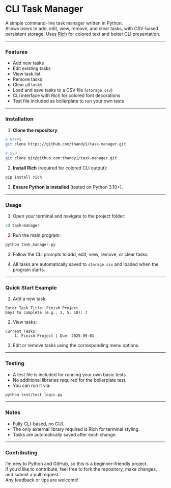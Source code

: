 # CLI Task Manager

A simple command-line task manager written in Python.  
Allows users to add, edit, view, remove, and clear tasks, with CSV-based persistent storage. Uses [Rich](https://github.com/Textualize/rich) for colored text and better CLI presentation.

---

### Features

- Add new tasks
- Edit existing tasks
- View task list
- Remove tasks
- Clear all tasks
- Load and save tasks to a CSV file (`storage.csv`)
- CLI interface with Rich for colored font decorations
- Test file included as boilerplate to run your own tests

---

### Installation

1. **Clone the repository**:

```bash
# HTTPS
git clone https://github.com/thandy1/task-manager.git

# SSH
git clone git@github.com:thandy1/task-manager.git
```

2. **Install Rich** (required for colored CLI output):
```bash
pip install rich
```

3. **Ensure Python is installed** (tested on Python 3.10+).

---

### Usage

1. Open your terminal and navigate to the project folder:
```bash
cd task-manager
```

2. Run the main program:
```bash
python task_manager.py
```

3. Follow the CLI prompts to add, edit, view, remove, or clear tasks.

4. All tasks are automatically saved to `storage.csv` and loaded when the program starts.

---

### Quick Start Example

1. Add a new task:
```text
Enter Task Title: Finish Project
Days to complete (e.g., 1, 5, 10): 7
```

2. View tasks:
```text
Current Tasks:
    1. Finish Project | Due: 2025-09-01
```

3. Edit or remove tasks using the corresponding menu options.

---

### Testing

- A test file is included for running your own basic tests.
- No additional libraries required for the boilerplate test.
- You can run it via:
```bash
python test/test_logic.py
```

---

### Notes

- Fully CLI-based, no GUI.
- The only external library required is Rich for terminal styling.
- Tasks are automatically saved after each change.

---

### Contributing

I’m new to Python and GitHub, so this is a beginner-friendly project.  
If you’d like to contribute, feel free to fork the repository, make changes, and submit a pull request.  
Any feedback or tips are welcome!
